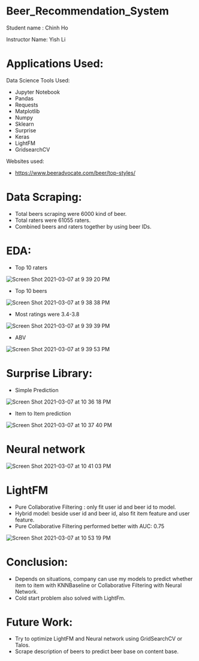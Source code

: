 # Beer_Recommendation_System
Student name : Chinh Ho

Instructor Name: Yish Li

# Applications Used:

Data Science Tools Used:
- Jupyter Notebook
- Pandas
- Requests
- Matplotlib
- Numpy
- Sklearn
- Surprise
- Keras
- LightFM
- GridsearchCV

Websites used:

- https://www.beeradvocate.com/beer/top-styles/

# Data Scraping:

- Total beers scraping were 6000 kind of beer.
- Total raters were 61055 raters.
- Combined beers and raters together by using beer IDs.

# EDA:
- Top 10 raters

![Screen Shot 2021-03-07 at 9 39 20 PM](https://user-images.githubusercontent.com/72099238/110278218-733dfc80-7f9c-11eb-928d-05485f3d3906.png)


- Top 10 beers

![Screen Shot 2021-03-07 at 9 38 38 PM](https://user-images.githubusercontent.com/72099238/110278228-79cc7400-7f9c-11eb-978d-0ee08ffb7bf0.png)


- Most ratings were 3.4-3.8

![Screen Shot 2021-03-07 at 9 39 39 PM](https://user-images.githubusercontent.com/72099238/110278320-a7b1b880-7f9c-11eb-9b20-1b8cff4bbb6f.png)


- ABV

![Screen Shot 2021-03-07 at 9 39 53 PM](https://user-images.githubusercontent.com/72099238/110278327-a97b7c00-7f9c-11eb-899a-22b3c51115f0.png)


# Surprise Library:

- Simple Prediction

![Screen Shot 2021-03-07 at 10 36 18 PM](https://user-images.githubusercontent.com/72099238/110278450-e2b3ec00-7f9c-11eb-9be3-9525ab810073.png)


- Item to Item prediction

![Screen Shot 2021-03-07 at 10 37 40 PM](https://user-images.githubusercontent.com/72099238/110278464-e9426380-7f9c-11eb-8b15-2a2230eeea47.png)



# Neural network

![Screen Shot 2021-03-07 at 10 41 03 PM](https://user-images.githubusercontent.com/72099238/110278538-0d05a980-7f9d-11eb-8725-ec44ea4f525a.png)


# LightFM

- Pure Collaborative Filtering : only fit user id and beer id to model.
- Hybrid model: beside user id and beer id, also fit item feature and user feature. 
- Pure Collaborative Filtering performed better with AUC: 0.75

![Screen Shot 2021-03-07 at 10 53 19 PM](https://user-images.githubusercontent.com/72099238/110278609-29a1e180-7f9d-11eb-82fe-f02b6f505834.png)


# Conclusion:

- Depends on situations, company can use my models to predict whether item to item with KNNBaseline or Collaborative Filtering with Neural Network.
- Cold start problem also solved with LightFm.

# Future Work:

- Try to optimize LightFM and Neural network using GridSearchCV or Talos.
- Scrape description of beers to predict beer base on content base.





